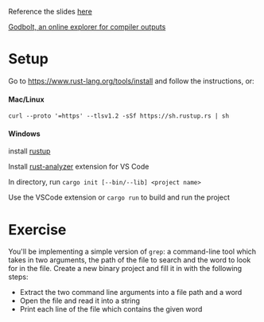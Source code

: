 
Reference the slides [here](https://www.canva.com/design/DAF90PWKKUA/9Iq7PBZXjXR3RVi26JVysQ/view?utm_content=DAF90PWKKUA&utm_campaign=designshare&utm_medium=link&utm_source=editor)

[Godbolt, an online explorer for compiler outputs](https://godbolt.org/)

# Setup

Go to https://www.rust-lang.org/tools/install and follow the instructions, or:

#### Mac/Linux
`curl --proto '=https' --tlsv1.2 -sSf https://sh.rustup.rs | sh`

#### Windows
install [rustup](https://static.rust-lang.org/rustup/dist/i686-pc-windows-gnu/rustup-init.exe) 


Install [rust-analyzer](https://marketplace.visualstudio.com/items?itemName=rust-lang.rust-analyzer) extension for VS Code

In directory, run `cargo init [--bin/--lib] <project name>`

Use the VSCode extension or `cargo run` to build and run the project


# Exercise

You'll be implementing a simple version of `grep`: a command-line tool which takes in two arguments, the path of the file to search and the word to look for in the file. Create a new binary project 
and fill it in with the following steps:

- Extract the two command line arguments into a file path and a word
- Open the file and read it into a string
- Print each line of the file which contains the given word


